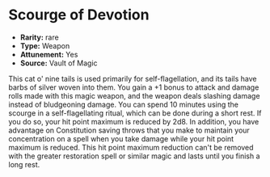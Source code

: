 
# Scourge of Devotion

* **Rarity:** rare
* **Type:** Weapon
* **Attunement:** Yes
* **Source:** Vault of Magic


This cat o' nine tails is used primarily for self-flagellation, and its tails have barbs of silver woven into them. You gain a +1 bonus to attack and damage rolls made with this magic weapon, and the weapon deals slashing damage instead of bludgeoning damage. You can spend 10 minutes using the scourge in a self-flagellating ritual, which can be done during a short rest. If you do so, your hit point maximum is reduced by 2d8. In addition, you have advantage on Constitution saving throws that you make to maintain your concentration on a spell when you take damage while your hit point maximum is reduced. This hit point maximum reduction can't be removed with the greater restoration spell or similar magic and lasts until you finish a long rest.
